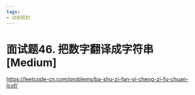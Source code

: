 ```yaml
---
tags:
- 动态规划
---
```


# 面试题46. 把数字翻译成字符串 [Medium]

<https://leetcode-cn.com/problems/ba-shu-zi-fan-yi-cheng-zi-fu-chuan-lcof/>
